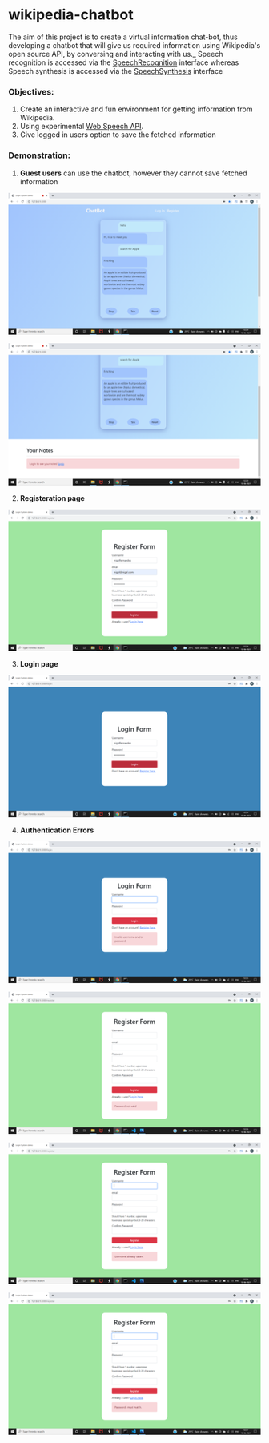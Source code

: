 # wikipedia-chatbot
The aim of this project is to create a virtual information chat-bot, thus developing a chatbot that will give us required information using Wikipedia's open source API, by conversing and interacting with us._ 
Speech recognition is accessed via the [SpeechRecognition](https://developer.mozilla.org/en-US/docs/Web/API/SpeechRecognition) interface whereas Speech synthesis is accessed via the [SpeechSynthesis](https://developer.mozilla.org/en-US/docs/Web/API/SpeechSynthesis) interface
### Objectives:
1. Create an interactive and fun environment for getting information from Wikipedia.
2. Using experimental [Web Speech API](https://developer.mozilla.org/en-US/docs/Web/API/Web_Speech_API).
3. Give logged in users option to save the fetched information
### Demonstration:
1. **Guest users** can use the chatbot, however they cannot save fetched information

![](demo/1.png)

![](demo/2.png)

2. **Registeration page** 

![](demo/3.png)

3. **Login page**

![](demo/4.png)

4. **Authentication Errors**

![](demo/5.png)

![](demo/6.png)

![](demo/7.png)

![](demo/8.png)



